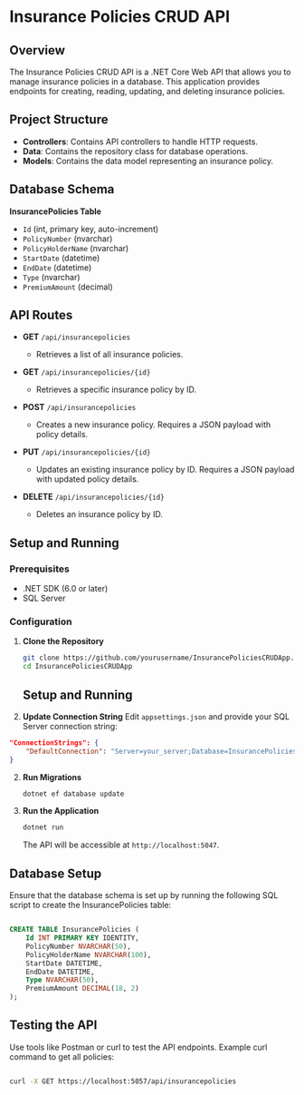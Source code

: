 # Insurance Policies CRUD API

## Overview

The Insurance Policies CRUD API is a .NET Core Web API that allows you to manage insurance policies in a database. This application provides endpoints for creating, reading, updating, and deleting insurance policies.

## Project Structure

- **Controllers**: Contains API controllers to handle HTTP requests.
- **Data**: Contains the repository class for database operations.
- **Models**: Contains the data model representing an insurance policy.

## Database Schema

**InsurancePolicies Table**
- `Id` (int, primary key, auto-increment)
- `PolicyNumber` (nvarchar)
- `PolicyHolderName` (nvarchar)
- `StartDate` (datetime)
- `EndDate` (datetime)
- `Type` (nvarchar)
- `PremiumAmount` (decimal)

## API Routes

- **GET** `/api/insurancepolicies`
  - Retrieves a list of all insurance policies.

- **GET** `/api/insurancepolicies/{id}`
  - Retrieves a specific insurance policy by ID.

- **POST** `/api/insurancepolicies`
  - Creates a new insurance policy. Requires a JSON payload with policy details.

- **PUT** `/api/insurancepolicies/{id}`
  - Updates an existing insurance policy by ID. Requires a JSON payload with updated policy details.

- **DELETE** `/api/insurancepolicies/{id}`
  - Deletes an insurance policy by ID.

## Setup and Running

### Prerequisites

- .NET SDK (6.0 or later)
- SQL Server

### Configuration

1. **Clone the Repository**
   ```bash
   git clone https://github.com/yourusername/InsurancePoliciesCRUDApp.git
   cd InsurancePoliciesCRUDApp
   ```
   ## Setup and Running

1. **Update Connection String**
Edit `appsettings.json` and provide your SQL Server connection string:

```json
"ConnectionStrings": {
    "DefaultConnection": "Server=your_server;Database=InsurancePoliciesDb;Trusted_Connection=True;"
}

```

2. **Run Migrations**
   ```bash
   dotnet ef database update
   ```
1. **Run the Application**
   ```bash
   dotnet run
   ```

   The API will be accessible at `http://localhost:5047`.


## Database Setup

Ensure that the database schema is set up by running the following SQL script to create the InsurancePolicies table:

```sql

CREATE TABLE InsurancePolicies (
    Id INT PRIMARY KEY IDENTITY,
    PolicyNumber NVARCHAR(50),
    PolicyHolderName NVARCHAR(100),
    StartDate DATETIME,
    EndDate DATETIME,
    Type NVARCHAR(50),
    PremiumAmount DECIMAL(18, 2)
);

```

## Testing the API

Use tools like Postman or curl to test the API endpoints. Example curl command to get all policies:

```bash

curl -X GET https://localhost:5057/api/insurancepolicies

```
